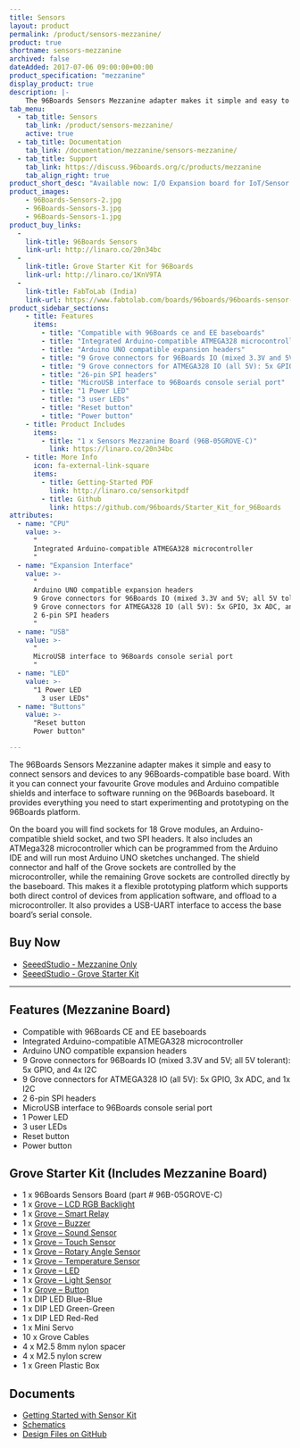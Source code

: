 ```yaml
---
title: Sensors
layout: product
permalink: /product/sensors-mezzanine/
product: true
shortname: sensors-mezzanine
archived: false
dateAdded: 2017-07-06 09:00:00+00:00
product_specification: "mezzanine"
display_product: true
description: |-
    The 96Boards Sensors Mezzanine adapter makes it simple and easy to connect sensors and devices to any 96Boards-compatible base board. With it you can connect your favourite Grove modules and Arduino compatible shields and interface to software running on the 96Boards baseboard. It provides everything you need to start experimenting and prototyping on the 96Boards platform.
tab_menu:
  - tab_title: Sensors
    tab_link: /product/sensors-mezzanine/
    active: true
  - tab_title: Documentation
    tab_link: /documentation/mezzanine/sensors-mezzanine/
  - tab_title: Support
    tab_link: https://discuss.96boards.org/c/products/mezzanine
    tab_align_right: true
product_short_desc: "Available now: I/O Expansion board for IoT/Sensor applications, with SoC and Arduino-compatible Grove module interfaces, and Arduino-compatible shield connectors."
product_images:
    - 96Boards-Sensors-2.jpg
    - 96Boards-Sensors-3.jpg
    - 96Boards-Sensors-1.jpg
product_buy_links:
  -
    link-title: 96Boards Sensors
    link-url: http://linaro.co/20n34bc
  -
    link-title: Grove Starter Kit for 96Boards
    link-url: http://linaro.co/1KnV9TA
  -
    link-title: FabToLab (India)
    link-url: https://www.fabtolab.com/boards/96boards/96boards-sensor-adapter
product_sidebar_sections:
    - title: Features
      items:
        - title: "Compatible with 96Boards ce and EE baseboards"
        - title: "Integrated Arduino-compatible ATMEGA328 microcontroller"
        - title: "Arduino UNO compatible expansion headers"
        - title: "9 Grove connectors for 96Boards IO (mixed 3.3V and 5V; all 5V tolerant): 5x GPIO, and 4x I2C"
        - title: "9 Grove connectors for ATMEGA328 IO (all 5V): 5x GPIO, 3x ADC, and 1x I2C"
        - title: "26-pin SPI headers"
        - title: "MicroUSB interface to 96Boards console serial port"
        - title: "1 Power LED"
        - title: "3 user LEDs"
        - title: "Reset button"
        - title: "Power button"
    - title: Product Includes
      items:
        - title: "1 x Sensors Mezzanine Board (96B-05GROVE-C)"
          link: https://linaro.co/20n34bc
    - title: More Info
      icon: fa-external-link-square
      items:
        - title: Getting-Started PDF
          link: http://linaro.co/sensorkitpdf
        - title: Github
          link: https://github.com/96boards/Starter_Kit_for_96Boards
attributes:
  - name: "CPU"
    value: >-
      "
      Integrated Arduino-compatible ATMEGA328 microcontroller
      "
  - name: "Expansion Interface"
    value: >-
      "
      Arduino UNO compatible expansion headers
      9 Grove connectors for 96Boards IO (mixed 3.3V and 5V; all 5V tolerant): 5x GPIO, and 4x I2C
      9 Grove connectors for ATMEGA328 IO (all 5V): 5x GPIO, 3x ADC, and 1x I2C
      2 6-pin SPI headers
      "
  - name: "USB"
    value: >-
      "
      MicroUSB interface to 96Boards console serial port
      "
  - name: "LED"
    value: >-
      "1 Power LED
        3 user LEDs"
  - name: "Buttons"
    value: >-
      "Reset button
      Power button"

---
```

The 96Boards Sensors Mezzanine adapter makes it simple and easy to connect sensors and devices to any 96Boards-compatible base board. With it you can connect your favourite Grove modules and Arduino compatible shields and interface to software running
on the 96Boards baseboard. It provides everything you need to start experimenting and prototyping on the 96Boards platform.

On the board you will find sockets for 18 Grove modules, an Arduino-compatible shield socket, and two SPI headers. It also includes an ATMega328 microcontroller which can be programmed from the Arduino IDE and will run most Arduino UNO sketches
unchanged. The shield connector and half of the Grove sockets are controlled by the microcontroller, while the remaining Grove sockets are controlled directly by the baseboard. This makes it a flexible prototyping platform which supports both direct
control of devices from application software, and offload to a microcontroller. It also provides a USB-UART interface to access the base board’s serial console.

## Buy Now

- [SeeedStudio - Mezzanine Only](http://linaro.co/20n34bc)
- [SeeedStudio - Grove Starter Kit](http://linaro.co/1KnV9TA)

***

## Features (Mezzanine Board)

- Compatible with 96Boards CE and EE baseboards
- Integrated Arduino-compatible ATMEGA328 microcontroller
- Arduino UNO compatible expansion headers
- 9 Grove connectors for 96Boards IO (mixed 3.3V and 5V; all 5V tolerant): 5x GPIO, and 4x I2C
- 9 Grove connectors for ATMEGA328 IO (all 5V): 5x GPIO, 3x ADC, and 1x I2C
- 2 6-pin SPI headers
- MicroUSB interface to 96Boards console serial port
- 1 Power LED
- 3 user LEDs
- Reset button
- Power button

## Grove Starter Kit (Includes Mezzanine Board)

- 1 x 96Boards Sensors Board (part # 96B-05GROVE-C)
- 1 x [Grove – LCD RGB Backlight](http://www.seeedstudio.com/depot/Grove-LCD-RGB-Backlight-p-1643.html?cPath=34_36)
- 1 x [Grove – Smart Relay](http://www.seeedstudio.com/depot/grove-relay-p-769.html?cPath=156_160)
- 1 x [Grove – Buzzer](http://www.seeedstudio.com/depot/grove-buzzer-p-768.html?cPath=156_159)
- 1 x [Grove – Sound Sensor](http://www.seeedstudio.com/depot/grove-sound-sensor-p-752.html?cPath=144_148)
- 1 x [Grove – Touch Sensor](http://www.seeedstudio.com/depot/grove-touch-sensor-p-747.html?cPath=156_160)
- 1 x [Grove – Rotary Angle Sensor](http://www.seeedstudio.com/depot/grove-rotary-angle-sensor-p-p-1242.html?cPath=156_160)
- 1 x [Grove – Temperature Sensor](http://www.seeedstudio.com/depot/grove-temperature-sensor-p-774.html?cPath=144_147)
- 1 x [Grove – LED](http://www.seeedstudio.com/depot/Grove-LED-p-767.html?cPath=81_35)
- 1 x [Grove – Light Sensor](http://www.seeedstudio.com/depot/Grove-Light-Sensor-p-746.html?cPath=25_27)
- 1 x [Grove – Button](http://www.seeedstudio.com/depot/grove-button-p-766.html?cPath=156_160)
- 1 x DIP LED Blue-Blue
- 1 x DIP LED Green-Green
- 1 x DIP LED Red-Red
- 1 x Mini Servo
- 10 x Grove Cables
- 4 x M2.5 8mm nylon spacer
- 4 x M2.5 nylon screw
- 1 x Green Plastic Box

## Documents

- [Getting Started with Sensor Kit](http://linaro.co/sensorkitpdf)
- [Schematics](https://github.com/96boards/96boards-sensors/raw/master/Sensors.pdf)
- [Design Files on GitHub](https://github.com/96boards/96boards-sensors)
